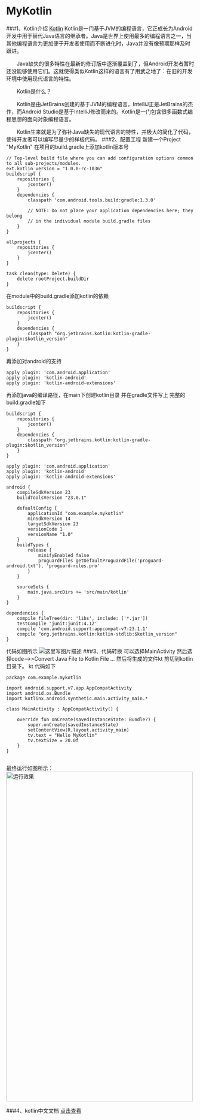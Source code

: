 # MyKotlin

###1、Kotlin介绍
     [Kotlin](https://kotlinlang.org/)
     Kotlin是一门基于JVM的编程语言，它正成长为Android开发中用于替代Java语言的继承者。Java是世界上使用最多的编程语言之一，当其他编程语言为更加便于开发者使用而不断进化时，Java并没有像预期那样及时跟进。

　　Java缺失的很多特性在最新的修订版中逐渐覆盖到了，但Android开发者暂时还没能够使用它们。这就使得类似Kotlin这样的语言有了用武之地了：在旧的开发环境中使用现代语言的特性。

　　Kotlin是什么？

　　Kotlin是由JetBrains创建的基于JVM的编程语言，IntelliJ正是JetBrains的杰作，而Android Studio是基于IntelliJ修改而来的。Kotlin是一门包含很多函数式编程思想的面向对象编程语言。

　　Kotlin生来就是为了弥补Java缺失的现代语言的特性，并极大的简化了代码，使得开发者可以编写尽量少的样板代码。
###2、配置工程
 新建一个Project "MyKotlin"
 在项目的build.gradle上添加kotlin版本号

```
// Top-level build file where you can add configuration options common to all sub-projects/modules.
ext.kotlin_version = "1.0.0-rc-1036"
buildscript {
    repositories {
        jcenter()
    }
    dependencies {
        classpath 'com.android.tools.build:gradle:1.3.0'

        // NOTE: Do not place your application dependencies here; they belong
        // in the individual module build.gradle files
    }
}

allprojects {
    repositories {
        jcenter()
    }
}

task clean(type: Delete) {
    delete rootProject.buildDir
}

```
在module中的build.gradle添加kotlin的依赖
```
buildscript {
    repositories {
        jcenter()
    }
    dependencies {
        classpath "org.jetbrains.kotlin:kotlin-gradle-plugin:$kotlin_version"
    }
}
```
再添加对android的支持
```
apply plugin: 'com.android.application'
apply plugin: 'kotlin-android'
apply plugin: 'kotlin-android-extensions'
```
再添加java的编译路径，在main下创建kotlin目录 并在gradle文件写上
完整的build.gradle如下
```
buildscript {
    repositories {
        jcenter()
    }
    dependencies {
        classpath "org.jetbrains.kotlin:kotlin-gradle-plugin:$kotlin_version"
    }
}

apply plugin: 'com.android.application'
apply plugin: 'kotlin-android'
apply plugin: 'kotlin-android-extensions'

android {
    compileSdkVersion 23
    buildToolsVersion "23.0.1"

    defaultConfig {
        applicationId "com.example.mykotlin"
        minSdkVersion 14
        targetSdkVersion 23
        versionCode 1
        versionName "1.0"
    }
    buildTypes {
        release {
            minifyEnabled false
            proguardFiles getDefaultProguardFile('proguard-android.txt'), 'proguard-rules.pro'
        }
    }

    sourceSets {
        main.java.srcDirs += 'src/main/kotlin'
    }
}

dependencies {
    compile fileTree(dir: 'libs', include: ['*.jar'])
    testCompile 'junit:junit:4.12'
    compile 'com.android.support:appcompat-v7:23.1.1'
    compile "org.jetbrains.kotlin:kotlin-stdlib:$kotlin_version"
}

```
代码如图所示
![这里写图片描述](http://img.blog.csdn.net/20160217164808819)
###3、代码转换
可以选择MainActivity 然后选择code-->>Convert Java File to Kotlin File ...
然后将生成的文件kt 剪切到kotlin目录下。
kt 代码如下
```
package com.example.mykotlin

import android.support.v7.app.AppCompatActivity
import android.os.Bundle
import kotlinx.android.synthetic.main.activity_main.*

class MainActivity : AppCompatActivity() {

    override fun onCreate(savedInstanceState: Bundle?) {
        super.onCreate(savedInstanceState)
        setContentView(R.layout.activity_main)
        tv.text = "Hello MyKotlin"
        tv.textSize = 20.0f
    }
}


```

最终运行如图所示：
<img src="http://img.blog.csdn.net/20160217165421721" width = "500" height = "880" alt="运行效果" align=center />

###4、kotlin中文文档
[点击查看](https://github.com/kymjs/KotlinDoc-cn)
